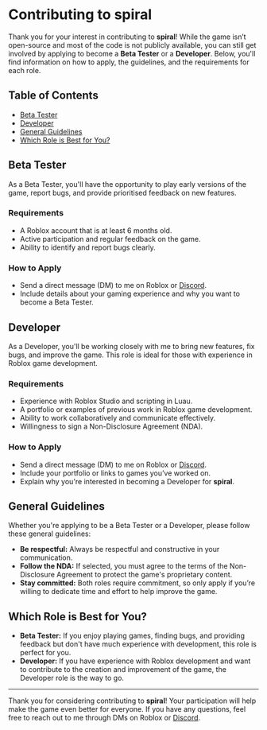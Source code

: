# Contributing to spiral

Thank you for your interest in contributing to **spiral**! While the game isn’t open-source and most of the code is not publicly available, you can still get involved by applying to become a **Beta Tester** or a **Developer**. Below, you'll find information on how to apply, the guidelines, and the requirements for each role.

## Table of Contents

- [Beta Tester](#beta-tester)
- [Developer](#developer)
- [General Guidelines](#general-guidelines)
- [Which Role is Best for You?](#which-role-is-best-for-you)

## Beta Tester

As a Beta Tester, you'll have the opportunity to play early versions of the game, report bugs, and provide prioritised feedback on new features.

### Requirements
- A Roblox account that is at least 6 months old.
- Active participation and regular feedback on the game.
- Ability to identify and report bugs clearly.

### How to Apply
- Send a direct message (DM) to me on Roblox or [Discord](https://discord.com/users/701632642822701057).
- Include details about your gaming experience and why you want to become a Beta Tester.

## Developer

As a Developer, you'll be working closely with me to bring new features, fix bugs, and improve the game. This role is ideal for those with experience in Roblox game development.

### Requirements
- Experience with Roblox Studio and scripting in Luau.
- A portfolio or examples of previous work in Roblox game development.
- Ability to work collaboratively and communicate effectively.
- Willingness to sign a Non-Disclosure Agreement (NDA).

### How to Apply
- Send a direct message (DM) to me on Roblox or [Discord](your-discord-username).
- Include your portfolio or links to games you’ve worked on.
- Explain why you're interested in becoming a Developer for **spiral**.

## General Guidelines

Whether you're applying to be a Beta Tester or a Developer, please follow these general guidelines:

- **Be respectful:** Always be respectful and constructive in your communication.
- **Follow the NDA:** If selected, you must agree to the terms of the Non-Disclosure Agreement to protect the game's proprietary content.
- **Stay committed:** Both roles require commitment, so only apply if you’re willing to dedicate time and effort to help improve the game.

## Which Role is Best for You?

- **Beta Tester:** If you enjoy playing games, finding bugs, and providing feedback but don't have much experience with development, this role is perfect for you.
- **Developer:** If you have experience with Roblox development and want to contribute to the creation and improvement of the game, the Developer role is the way to go.

---

Thank you for considering contributing to **spiral**! Your participation will help make the game even better for everyone. If you have any questions, feel free to reach out to me through DMs on Roblox or [Discord](your-discord-username).
